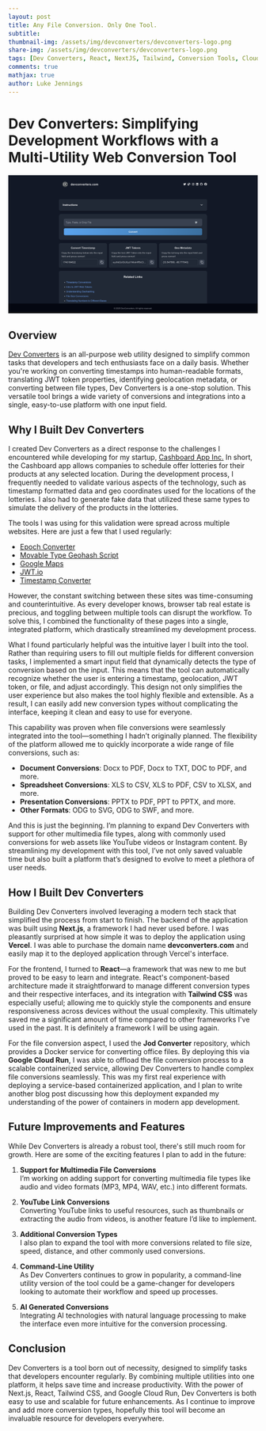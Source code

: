 ```yaml
---
layout: post
title: Any File Conversion. Only One Tool.
subtitle: 
thumbnail-img: /assets/img/devconverters/devconverters-logo.png
share-img: /assets/img/devconverters/devconverters-logo.png
tags: [Dev Converters, React, NextJS, Tailwind, Conversion Tools, Cloud Run, Google, Cashboard App ]
comments: true
mathjax: true
author: Luke Jennings
---
```


# Dev Converters: Simplifying Development Workflows with a Multi-Utility Web Conversion Tool

![Dev Converters Image](/assets/img/devconverters/devconverters-page.png)

## Overview

[Dev Converters](https://www.devconverters.com/) is an all-purpose web utility designed to simplify common tasks that developers and tech enthusiasts face on a daily basis. Whether you're working on converting timestamps into human-readable formats, translating JWT token properties, identifying geolocation metadata, or converting between file types, Dev Converters is a one-stop solution. This versatile tool brings a wide variety of conversions and integrations into a single, easy-to-use platform with one input field.

## Why I Built Dev Converters

I created Dev Converters as a direct response to the challenges I encountered while developing for my startup, [Cashboard App Inc.](https://www.cashboardapp.co/) In short, the Cashboard app allows companies to schedule offer lotteries for their products at any selected location. During the development process, I frequently needed to validate various aspects of the technology, such as timestamp formatted data and geo coordinates used for the locations of the lotteries. I also had to generate fake data that utilized these same types to simulate the delivery of the products in the lotteries.

The tools I was using for this validation were spread across multiple websites. Here are just a few that I used regularly:
- [Epoch Converter](https://www.epochconverter.com/)
- [Movable Type Geohash Script](https://www.movable-type.co.uk/scripts/geohash.html)
- [Google Maps](https://www.google.com/maps)
- [JWT.io](https://jwt.io/)
- [Timestamp Converter](https://www.timestamp-converter.com/)

However, the constant switching between these sites was time-consuming and counterintuitive. As every developer knows, browser tab real estate is precious, and toggling between multiple tools can disrupt the workflow. To solve this, I combined the functionality of these pages into a single, integrated platform, which drastically streamlined my development process.

What I found particularly helpful was the intuitive layer I built into the tool. Rather than requiring users to fill out multiple fields for different conversion tasks, I implemented a smart input field that dynamically detects the type of conversion based on the input. This means that the tool can automatically recognize whether the user is entering a timestamp, geolocation, JWT token, or file, and adjust accordingly. This design not only simplifies the user experience but also makes the tool highly flexible and extensible. As a result, I can easily add new conversion types without complicating the interface, keeping it clean and easy to use for everyone.

This capability was proven when file conversions were seamlessly integrated into the tool—something I hadn’t originally planned. The flexibility of the platform allowed me to quickly incorporate a wide range of file conversions, such as:
- **Document Conversions**: Docx to PDF, Docx to TXT, DOC to PDF, and more.
- **Spreadsheet Conversions**: XLS to CSV, XLS to PDF, CSV to XLSX, and more.
- **Presentation Conversions**: PPTX to PDF, PPT to PPTX, and more.
- **Other Formats**: ODG to SVG, ODG to SWF, and more.

And this is just the beginning. I’m planning to expand Dev Converters with support for other multimedia file types, along with commonly used conversions for web assets like YouTube videos or Instagram content. By streamlining my development with this tool, I’ve not only saved valuable time but also built a platform that’s designed to evolve to meet a plethora of user needs.

## How I Built Dev Converters

Building Dev Converters involved leveraging a modern tech stack that simplified the process from start to finish. The backend of the application was built using **Next.js**, a framework I had never used before. I was pleasantly surprised at how simple it was to deploy the application using **Vercel**. I was able to purchase the domain name **devconverters.com** and easily map it to the deployed application through Vercel's interface.

For the frontend, I turned to **React**—a framework that was new to me but proved to be easy to learn and integrate. React's component-based architecture made it straightforward to manage different conversion types and their respective interfaces, and its integration with **Tailwind CSS** was especially useful; allowing me to quickly style the components and ensure responsiveness across devices without the usual complexity. This ultimately saved me a significant amount of time compared to other frameworks I've used in the past. It is definitely a framework I will be using again.

For the file conversion aspect, I used the **Jod Converter** repository, which provides a Docker service for converting office files. By deploying this via **Google Cloud Run**, I was able to offload the file conversion process to a scalable containerized service, allowing Dev Converters to handle complex file conversions seamlessly. This was my first real experience with deploying a service-based containerized application, and I plan to write another blog post discussing how this deployment expanded my understanding of the power of containers in modern app development.

## Future Improvements and Features

While Dev Converters is already a robust tool, there's still much room for growth. Here are some of the exciting features I plan to add in the future:

1. **Support for Multimedia File Conversions**  
   I’m working on adding support for converting multimedia file types like audio and video formats (MP3, MP4, WAV, etc.) into different formats.

2. **YouTube Link Conversions**  
   Converting YouTube links to useful resources, such as thumbnails or extracting the audio from videos, is another feature I’d like to implement.

3. **Additional Conversion Types**  
   I also plan to expand the tool with more conversions related to file size, speed, distance, and other commonly used conversions.

4. **Command-Line Utility**  
   As Dev Converters continues to grow in popularity, a command-line utility version of the tool could be a game-changer for developers looking to automate their workflow and speed up processes.

5. **AI Generated Conversions**  
   Integrating AI technologies with natural language processing to make the interface even more intuitive for the conversion processing.

## Conclusion

Dev Converters is a tool born out of necessity, designed to simplify tasks that developers encounter regularly. By combining multiple utilities into one platform, it helps save time and increase productivity. With the power of Next.js, React, Tailwind CSS, and Google Cloud Run, Dev Converters is both easy to use and scalable for future enhancements. As I continue to improve and add more conversion types, hopefully this tool will become an invaluable resource for developers everywhere.
